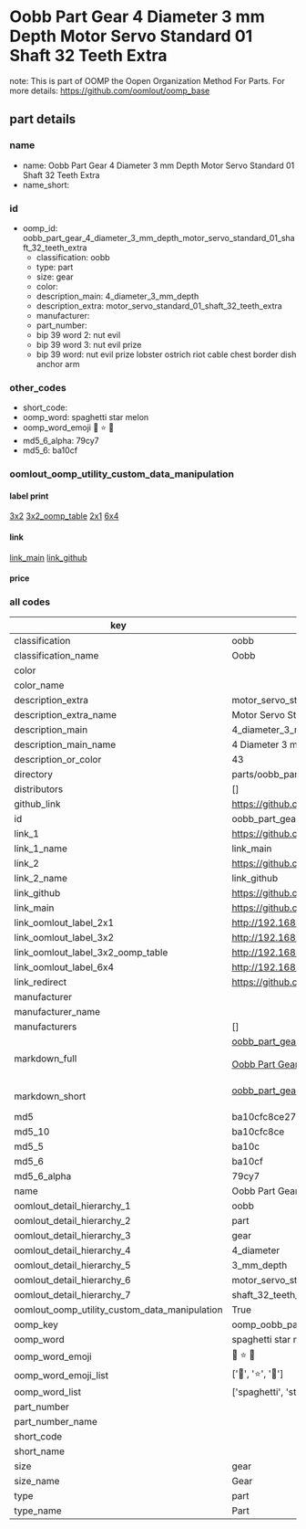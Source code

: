 # Oobb Part Gear 4 Diameter 3 mm Depth Motor Servo Standard 01 Shaft 32 Teeth Extra  

note: This is part of OOMP the Oopen Organization Method For Parts. For more details: https://github.com/oomlout/oomp_base

##  part details
  







### name
* name: Oobb Part Gear 4 Diameter 3 mm Depth Motor Servo Standard 01 Shaft 32 Teeth Extra
* name_short: 
### id
* oomp_id: oobb_part_gear_4_diameter_3_mm_depth_motor_servo_standard_01_shaft_32_teeth_extra
  * classification: oobb
  * type: part
  * size: gear
  * color: 
  * description_main: 4_diameter_3_mm_depth
  * description_extra: motor_servo_standard_01_shaft_32_teeth_extra
  * manufacturer: 
  * part_number: 
  * bip 39 word 2: nut evil
  * bip 39 word 3: nut evil prize
  * bip 39 word: nut evil prize lobster ostrich riot cable chest border dish anchor arm

### other_codes
* short_code: 
* oomp_word: spaghetti star melon
* oomp_word_emoji :spaghetti: :star: :melon:
* md5_6_alpha: 79cy7
* md5_6: ba10cf






### oomlout_oomp_utility_custom_data_manipulation
#### label print
[3x2](http://192.168.1.245:1112/?label=oomp%2079cy7)
[3x2_oomp_table](http://192.168.1.108:1112/?label=oomp%2079cy7)
[2x1](http://192.168.1.242:1112/?label=oomp%2079cy7)
[6x4](http://192.168.1.55:1112/?label=oomp%2079cy7)    

#### link

[link_main](https://github.com/oomlout/oomlout_oomp_version_1_messy/tree/main/parts/oobb_part_gear_4_diameter_3_mm_depth_motor_servo_standard_01_shaft_32_teeth_extra) [link_github](https://github.com/oomlout/oomlout_oomp_version_1_messy/tree/main/parts/oobb_part_gear_4_diameter_3_mm_depth_motor_servo_standard_01_shaft_32_teeth_extra)                             

#### price







### all codes 
| key | value |  
| --- | --- |  
| classification | oobb |  
| classification_name | Oobb |  
| color |  |  
| color_name |  |  
| description_extra | motor_servo_standard_01_shaft_32_teeth_extra |  
| description_extra_name | Motor Servo Standard 01 Shaft 32 Teeth Extra |  
| description_main | 4_diameter_3_mm_depth |  
| description_main_name | 4 Diameter 3 mm Depth |  
| description_or_color | 43 |  
| directory | parts/oobb_part_gear_4_diameter_3_mm_depth_motor_servo_standard_01_shaft_32_teeth_extra |  
| distributors | [] |  
| github_link | https://github.com/oomlout/oomlout_oomp_part_src/tree/main/parts/oobb_part_gear_4_diameter_3_mm_depth_motor_servo_standard_01_shaft_32_teeth_extra |  
| id | oobb_part_gear_4_diameter_3_mm_depth_motor_servo_standard_01_shaft_32_teeth_extra |  
| link_1 | https://github.com/oomlout/oomlout_oomp_version_1_messy/tree/main/parts/oobb_part_gear_4_diameter_3_mm_depth_motor_servo_standard_01_shaft_32_teeth_extra |  
| link_1_name | link_main |  
| link_2 | https://github.com/oomlout/oomlout_oomp_version_1_messy/tree/main/parts/oobb_part_gear_4_diameter_3_mm_depth_motor_servo_standard_01_shaft_32_teeth_extra |  
| link_2_name | link_github |  
| link_github | https://github.com/oomlout/oomlout_oomp_version_1_messy/tree/main/parts/oobb_part_gear_4_diameter_3_mm_depth_motor_servo_standard_01_shaft_32_teeth_extra |  
| link_main | https://github.com/oomlout/oomlout_oomp_version_1_messy/tree/main/parts/oobb_part_gear_4_diameter_3_mm_depth_motor_servo_standard_01_shaft_32_teeth_extra |  
| link_oomlout_label_2x1 | http://192.168.1.242:1112/?label=oomp%2079cy7 |  
| link_oomlout_label_3x2 | http://192.168.1.245:1112/?label=oomp%2079cy7 |  
| link_oomlout_label_3x2_oomp_table | http://192.168.1.108:1112/?label=oomp%2079cy7 |  
| link_oomlout_label_6x4 | http://192.168.1.55:1112/?label=oomp%2079cy7 |  
| link_redirect | https://github.com/oomlout/oomlout_oomp_version_1_messy/tree/main/parts/oobb_part_gear_4_diameter_3_mm_depth_motor_servo_standard_01_shaft_32_teeth_extra |  
| manufacturer |  |  
| manufacturer_name |  |  
| manufacturers | [] |  
| markdown_full | [oobb_part_gear_4_diameter_3_mm_depth_motor_servo_standard_01_shaft_32_teeth_extra](none)<br>[](none)<br>[Oobb Part Gear 4 Diameter 3 Mm Depth Motor Servo Standard 01 Shaft 32 Teeth Extra](none)<br><br> |  
| markdown_short | [oobb_part_gear_4_diameter_3_mm_depth_motor_servo_standard_01_shaft_32_teeth_extra](none)<br><br> |  
| md5 | ba10cfc8ce2783fee8ce783356937cbd |  
| md5_10 | ba10cfc8ce |  
| md5_5 | ba10c |  
| md5_6 | ba10cf |  
| md5_6_alpha | 79cy7 |  
| name | Oobb Part Gear 4 Diameter 3 mm Depth Motor Servo Standard 01 Shaft 32 Teeth Extra |  
| oomlout_detail_hierarchy_1 | oobb |  
| oomlout_detail_hierarchy_2 | part |  
| oomlout_detail_hierarchy_3 | gear |  
| oomlout_detail_hierarchy_4 | 4_diameter |  
| oomlout_detail_hierarchy_5 | 3_mm_depth |  
| oomlout_detail_hierarchy_6 | motor_servo_standard_01 |  
| oomlout_detail_hierarchy_7 | shaft_32_teeth_extra |  
| oomlout_oomp_utility_custom_data_manipulation | True |  
| oomp_key | oomp_oobb_part_gear_4_diameter_3_mm_depth_motor_servo_standard_01_shaft_32_teeth_extra |  
| oomp_word | spaghetti star melon |  
| oomp_word_emoji | :spaghetti: :star: :melon: |  
| oomp_word_emoji_list | [':spaghetti:', ':star:', ':melon:'] |  
| oomp_word_list | ['spaghetti', 'star', 'melon'] |  
| part_number |  |  
| part_number_name |  |  
| short_code |  |  
| short_name |  |  
| size | gear |  
| size_name | Gear |  
| type | part |  
| type_name | Part |  
